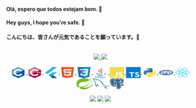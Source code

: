 #### Olá, espero que todos estejam bem. 👋
#### Hey guys, I hope you're safe. 👋
#### こんにちは、皆さんが元気であることを願っています。👋


<a href="https://github.com/adrianocodenow">
    <div align="center" dir="auto"><br>
        <a href="https://github.com/adrianocodenow">
            <img height="150em"
               src="https://github-readme-stats.vercel.app/api?username=apereira2001&show_icons=true&theme=dracula&include_all_commits=true&count_private=true" />
            <img height="150em"
               src="https://github-readme-stats.vercel.app/api/top-langs/?username=apereira2001&layout=compact&langs_count=7&theme=dracula" />
        </a>
    </div>
</a>

<a href="https://github.com/adrianocodenow">
    <div align="center" dir="auto"><br>
        <img align="center" alt="Adriano-C" height="30" width="40"
            src="https://raw.githubusercontent.com/devicons/devicon/master/icons/c/c-original.svg"
            style="max-width: 100%;">
        <img align="center" alt="Adriano-CPP" height="30" width="40"
            src="https://raw.githubusercontent.com/devicons/devicon/master/icons/cplusplus/cplusplus-original.svg"
            style="max-width: 100%;">
        <img align="center" alt="Adriano-Flutter" height="30" width="40"
            src="https://raw.githubusercontent.com/devicons/devicon/master/icons/flutter/flutter-original.svg"
            style="max-width: 100%;">
        <img align="center" alt="Adriano-HTML" height="30" width="40"
            src="https://raw.githubusercontent.com/devicons/devicon/master/icons/html5/html5-original.svg"
            style="max-width: 100%;">
        <img align="center" alt="Adriano-CSS" height="30" width="40"
            src="https://raw.githubusercontent.com/devicons/devicon/master/icons/css3/css3-original.svg"
            style="max-width: 100%;">
        <img align="center" alt="Adriano-Java" height="30" width="40"
            src="https://raw.githubusercontent.com/devicons/devicon/master/icons/java/java-original.svg"
            style="max-width: 100%;">
        <img align="center" alt="Adriano-Js" height="30" width="40"
            src="https://raw.githubusercontent.com/devicons/devicon/master/icons/javascript/javascript-plain.svg"
            style="max-width: 100%;">
        <img align="center" alt="Adriano-Ts" height="30" width="40"
            src="https://raw.githubusercontent.com/devicons/devicon/master/icons/typescript/typescript-plain.svg"
            style="max-width: 100%;">
        <img align="center" alt="Adriano-Python" height="30" width="40"
            src="https://raw.githubusercontent.com/devicons/devicon/master/icons/python/python-original.svg"
            style="max-width: 100%;">
        <img align="center" alt="Adriano-PHP" height="30" width="40"
            src="https://raw.githubusercontent.com/devicons/devicon/master/icons/php/php-plain.svg"
            style="max-width: 100%;">
        <img align="center" alt="Adriano-React" height="30" width="40"
            src="https://raw.githubusercontent.com/devicons/devicon/master/icons/react/react-original.svg"
            style="max-width: 100%;">
        <img align="center" alt="Adriano-Spring" height="30" width="40"
            src="https://raw.githubusercontent.com/devicons/devicon/master/icons/spring/spring-original.svg"
            style="max-width: 100%;">
        <img align="center" alt="Adriano-MySQL" height="30" width="40"
            src="https://raw.githubusercontent.com/devicons/devicon/master/icons/mysql/mysql-original.svg"
            style="max-width: 100%;">
        <img align="center" alt="Adriano-PostgreSQL" height="30" width="40"
            src="https://raw.githubusercontent.com/devicons/devicon/master/icons/postgresql/postgresql-original.svg"
            style="max-width: 100%;">
    </div>
</a>

<div align="center" dir="auto"><br>
    <a href="https://www.youtube.com/channel/UC9A4jjf8AZdDabwJhhYWcwg" target="_blank" rel="noopener noreferrer"><img src="https://camo.githubusercontent.com/d79c5549652f9c7690992eb49571d216a70a480681561cbd93bfbfc77c491e54/68747470733a2f2f696d672e736869656c64732e696f2f62616467652f596f75547562652d4646303030303f7374796c653d666f722d7468652d6261646765266c6f676f3d796f7574756265266c6f676f436f6c6f723d7768697465"
            style="max-width: 100%;"></a>
    <a href="https://www.twitch.tv/adrianocodenow" target="_blank" rel="noopener noreferrer"><img src="https://camo.githubusercontent.com/ec779aec0f1b6eaa5d10682a8fb54c96525e9074461254165f4e7d4295f7d4d7/68747470733a2f2f696d672e736869656c64732e696f2f62616467652f5477697463682d3931343646463f7374796c653d666f722d7468652d6261646765266c6f676f3d747769746368266c6f676f436f6c6f723d7768697465"
            style="max-width: 100%;"></a>
    <a href="https://www.linkedin.com/in/adriano-martins-pereira-1129793" target="_blank" rel="noopener noreferrer"><img src="https://camo.githubusercontent.com/c00f87aeebbec37f3ee0857cc4c20b21fefde8a96caf4744383ebfe44a47fe3f/68747470733a2f2f696d672e736869656c64732e696f2f62616467652f2d4c696e6b6564496e2d2532333030373742353f7374796c653d666f722d7468652d6261646765266c6f676f3d6c696e6b6564696e266c6f676f436f6c6f723d7768697465"
            style="max-width: 100%;"></a>
</div>


<!--
### Hi there 👋

**adrianocodenow/adrianocodenow** is a ✨ _special_ ✨ repository because its `README.md` (this file) appears on your GitHub profile.

Here are some ideas to get you started:

- 🔭 I’m currently working on ...
- 🌱 I’m currently learning ...
- 👯 I’m looking to collaborate on ...
- 🤔 I’m looking for help with ...
- 💬 Ask me about ...
- 📫 How to reach me: ...
- 😄 Pronouns: ...
- ⚡ Fun fact: ...
-->
